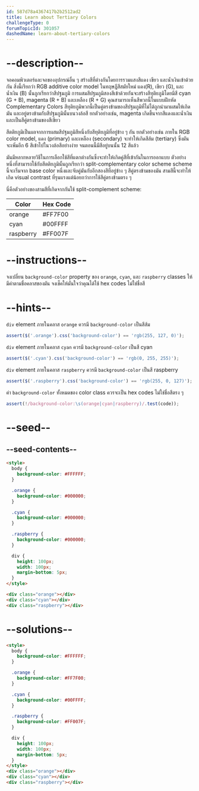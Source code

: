 ```yaml
---
id: 587d78a4367417b2b2512ad2
title: Learn about Tertiary Colors
challengeType: 0
forumTopicId: 301057
dashedName: learn-about-tertiary-colors
---
```


# --description--

จอคอมพิวเตอร์และจอของอุปกรณ์อื่น ๆ สร้างสีที่ต่างกันโดยการรวมแสงสีแดง เขียว และน้ำเงินเข้าด้วยกัน
สิ่งนี้เรียกว่า RGB additive color model ในทฤษฎีสีสมัยใหม่
แดง(R), เขียว (G), และน้ำเงิน (B) นั้นถูกเรียกว่าสีปฐมภูมิ การผสมสีปฐมภูมิสองสีเข้าด้วยกันจะสร้างสีทุติยภูมิโดยมีสี cyan (G + B), magenta (R + B) และเหลือง (R + G)
คุณสามารถเห็นสีพวกนี้ในแบบฝึกหัด Complementary Colors 
สีทุติยภูมิพวกนี้เป็นคู่ตรงข้ามของสีปฐมภูมิที่ไม่ได้ถูกนำมาผสมให้เกิดมัน และอยู่ตรงข้ามกับสีปฐมภูมินั้นบนวงล้อสี
ยกตัวอย่างเช่น, magenta เกิดขึ้นจากสีแดงและน้ำเงิน และเป็นสีคู่ตรงข้ามของสีเขียว

สีตติยภูมิเป็นผลจากการผสมสีปฐมภูมิสีหนึ่งกับสีทุติยภูมิที่อยู่ข้าง ๆ กัน
ยกตัวอย่างเช่น ภายใน RGB color model, แดง (primary) และเหลือง (secondary) จะทำให้เกิดสีส้ม (tertiary)
ซึ่งมันจะเพิ่มอีก 6 สีเข้าไปในวงล้อสีอย่างง่าย จนตอนนี้มีสีอยู่บนนั้น 12 สีแล้ว

มันมีหลากหลายวิธีในการเลือกใช้สีที่แตกต่างกันซึ่งจะทำให้เกิดคู่สีที่เข้ากันในการออกแบบ
ตัวอย่างหนึ่งที่สามารถใช้กับสีตติยภูมินั้นถูกเรียกว่า split-complementary color scheme
scheme นี้จะเริ่มจาก base color หนึ่งและจับคู่มันกับอีกสองสีที่อยู่ข้าง ๆ สีคู่ตรงข้ามของมัน
สามสีนี้จะทำให้เกิด visual contrast ที่รุนแรงแต่น้อยกว่าการใช้สีคู่ตรงข้ามตรง ๆ

นี่คือตัวอย่างของสามสีที่เกิดจากกันใช้ split-complement scheme:

<table class='table table-striped'><thead><tr><th>Color</th><th>Hex Code</th></tr></thead><thead></thead><tbody><tr><td>orange</td><td>#FF7F00</td></tr><tr><td>cyan</td><td>#00FFFF</td></tr><tr><td>raspberry</td><td>#FF007F</td></tr></tbody></table>

# --instructions--

จงเปลี่ยน `background-color` property ของ `orange`, `cyan`, และ `raspberry` classes ให้มีค่าตามชื่อคลาสของมัน
จงเช็คให้มั่นใจว่าคุณได้ใช้ hex codes ไม่ใช่ชื่อสี

# --hints--

`div` element ภายในคลาส `orange` ควรมี `background-color` เป็นสีส้ม

```js
assert($('.orange').css('background-color') == 'rgb(255, 127, 0)');
```

`div` element ภายในคลาส `cyan` ควรมี `background-color` เป็นสี cyan

```js
assert($('.cyan').css('background-color') == 'rgb(0, 255, 255)');
```

`div` element ภายในคลาส `raspberry` ควรมี `background-color` เป็นสี raspberry

```js
assert($('.raspberry').css('background-color') == 'rgb(255, 0, 127)');
```

ค่า `background-color` ทั้งหมดของ color class ควรจะเป็น hex codes ไม่ใช่ชื่อสีตรง ๆ

```js
assert(!/background-color:\s(orange|cyan|raspberry)/.test(code));
```

# --seed--

## --seed-contents--

```html
<style>
  body {
    background-color: #FFFFFF;
  }

  .orange {
    background-color: #000000;
  }

  .cyan {
    background-color: #000000;
  }

  .raspberry {
    background-color: #000000;
  }

  div {
    height: 100px;
    width: 100px;
    margin-bottom: 5px;
  }
</style>

<div class="orange"></div>
<div class="cyan"></div>
<div class="raspberry"></div>
```

# --solutions--

```html
<style>
  body {
    background-color: #FFFFFF;
  }

  .orange {
    background-color: #FF7F00;
  }

  .cyan {
    background-color: #00FFFF;
  }

  .raspberry {
    background-color: #FF007F;
  }

  div {
    height: 100px;
    width: 100px;
    margin-bottom: 5px;
  }
</style>
<div class="orange"></div>
<div class="cyan"></div>
<div class="raspberry"></div>
```
